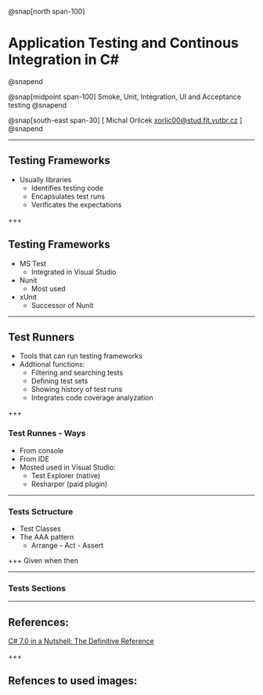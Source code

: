 ﻿@snap[north span-100]
# Application Testing and Continous Integration in C#
@snapend

@snap[midpoint span-100]
Smoke, Unit, Integration, UI and Acceptance testing
@snapend

@snap[south-east span-30]
[ Michal Orlicek <xorlic00@stud.fit.vutbr.cz> ]
@snapend 

---
## Testing Frameworks
* Usually libraries
  * Identifies testing code
  * Encapsulates test runs
  * Verificates the expectations

+++
## Testing Frameworks
* MS Test
  * Integrated in Visual Studio
* Nunit
  * Most used
* xUnit
  * Successor of Nunit

---
## Test Runners
* Tools that can run testing frameworks
* Addtional functions:
  * Filtering and searching tests
  * Defining test sets
  * Showing history of test runs
  * Integrates code coverage analyzation

+++
### Test Runnes - Ways
* From console
* From IDE
* Mosted used in Visual Studio:
  * Test Explorer (native)
  * Resharper (paid plugin)

---
### Tests Sctructure
* Test Classes
* The AAA pattern
  * Arrange - Act - Assert

+++
Given when then

---
### Tests Sections


---
## References:
[C# 7.0 in a Nutshell: The Definitive Reference](https://www.amazon.com/C-7-0-Nutshell-Definitive-Reference/dp/1491987650)  

+++
## Refences to used images:
